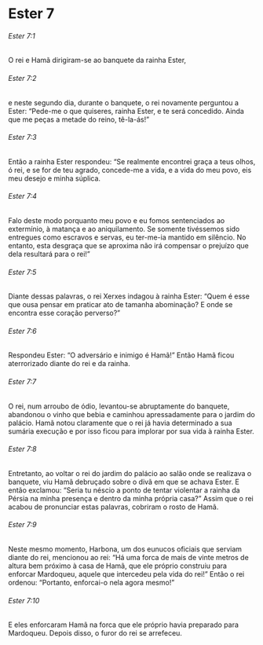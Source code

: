 # Ester 7

###### Ester 7:1

O rei e Hamã dirigiram-se ao banquete da rainha Ester,

###### Ester 7:2

e neste segundo dia, durante o banquete, o rei novamente perguntou a Ester: “Pede-me o que quiseres, rainha Ester, e te será concedido. Ainda que me peças a metade do reino, tê-la-ás!”

###### Ester 7:3

Então a rainha Ester respondeu: “Se realmente encontrei graça a teus olhos, ó rei, e se for de teu agrado, concede-me a vida, e a vida do meu povo, eis meu desejo e minha súplica.

###### Ester 7:4

Falo deste modo porquanto meu povo e eu fomos sentenciados ao extermínio, à matança e ao aniquilamento. Se somente tivéssemos sido entregues como escravos e servas, eu ter-me-ia mantido em silêncio. No entanto, esta desgraça que se aproxima não irá compensar o prejuízo que dela resultará para o rei!”

###### Ester 7:5

Diante dessas palavras, o rei Xerxes indagou à rainha Ester: “Quem é esse que ousa pensar em praticar ato de tamanha abominação? E onde se encontra esse coração perverso?”

###### Ester 7:6

Respondeu Ester: “O adversário e inimigo é Hamã!” Então Hamã ficou aterrorizado diante do rei e da rainha.

###### Ester 7:7

O rei, num arroubo de ódio, levantou-se abruptamente do banquete, abandonou o vinho que bebia e caminhou apressadamente para o jardim do palácio. Hamã notou claramente que o rei já havia determinado a sua sumária execução e por isso ficou para implorar por sua vida à rainha Ester.

###### Ester 7:8

Entretanto, ao voltar o rei do jardim do palácio ao salão onde se realizava o banquete, viu Hamã debruçado sobre o divã em que se achava Ester. E então exclamou: “Seria tu néscio a ponto de tentar violentar a rainha da Pérsia na minha presença e dentro da minha própria casa?” Assim que o rei acabou de pronunciar estas palavras, cobriram o rosto de Hamã.

###### Ester 7:9

Neste mesmo momento, Harbona, um dos eunucos oficiais que serviam diante do rei, mencionou ao rei: “Há uma forca de mais de vinte metros de altura bem próximo à casa de Hamã, que ele próprio construiu para enforcar Mardoqueu, aquele que intercedeu pela vida do rei!” Então o rei ordenou: “Portanto, enforcai-o nela agora mesmo!”

###### Ester 7:10

E eles enforcaram Hamã na forca que ele próprio havia preparado para Mardoqueu. Depois disso, o furor do rei se arrefeceu.

